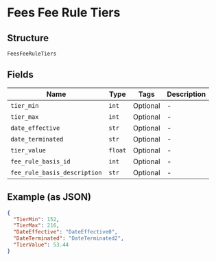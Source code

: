 
# Fees Fee Rule Tiers

## Structure

`FeesFeeRuleTiers`

## Fields

| Name | Type | Tags | Description |
|  --- | --- | --- | --- |
| `tier_min` | `int` | Optional | - |
| `tier_max` | `int` | Optional | - |
| `date_effective` | `str` | Optional | - |
| `date_terminated` | `str` | Optional | - |
| `tier_value` | `float` | Optional | - |
| `fee_rule_basis_id` | `int` | Optional | - |
| `fee_rule_basis_description` | `str` | Optional | - |

## Example (as JSON)

```json
{
  "TierMin": 152,
  "TierMax": 216,
  "DateEffective": "DateEffective0",
  "DateTerminated": "DateTerminated2",
  "TierValue": 53.44
}
```

